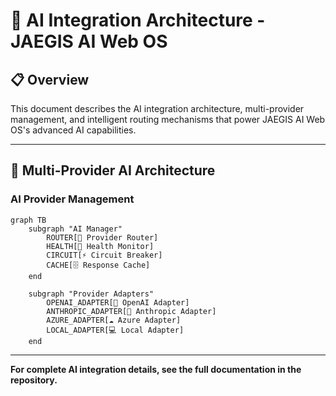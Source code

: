 # 🤖 AI Integration Architecture - JAEGIS AI Web OS

## 📋 **Overview**

This document describes the AI integration architecture, multi-provider management, and intelligent routing mechanisms that power JAEGIS AI Web OS's advanced AI capabilities.

---

## 🎯 **Multi-Provider AI Architecture**

### **AI Provider Management**

```mermaid
graph TB
    subgraph "AI Manager"
        ROUTER[🎯 Provider Router]
        HEALTH[💚 Health Monitor]
        CIRCUIT[⚡ Circuit Breaker]
        CACHE[🗄️ Response Cache]
    end
    
    subgraph "Provider Adapters"
        OPENAI_ADAPTER[🚀 OpenAI Adapter]
        ANTHROPIC_ADAPTER[🧠 Anthropic Adapter]
        AZURE_ADAPTER[☁️ Azure Adapter]
        LOCAL_ADAPTER[💻 Local Adapter]
    end
```

---

**For complete AI integration details, see the full documentation in the repository.**